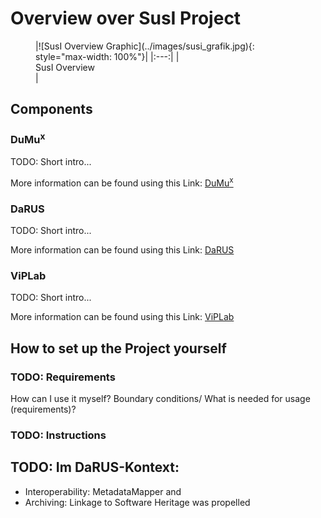 # Overview over SusI Project

<figure markdown>
  |![SusI Overview Graphic](../images/susi_grafik.jpg){: style="max-width: 100%"}|
  |:---:|
  |<figcaption>SusI Overview</figcaption>|
</figure>

## Components

### DuMu<sup>x</sup>

TODO: Short intro...

More information can be found using this Link: [DuMu<sup>x</sup>](https://dumux.org/)

### DaRUS

TODO: Short intro...

More information can be found using this Link: [DaRUS](https://www.izus.uni-stuttgart.de/fokus/darus)

### ViPLab

TODO: Short intro...

More information can be found using this Link: [ViPLab](https://virtualprogramminglab.github.io/documentation/)

## How to set up the Project yourself

### TODO: Requirements

How can I use it myself? Boundary conditions/ What is needed for usage (requirements)?

### TODO: Instructions

## TODO: Im DaRUS-Kontext:

- Interoperability: MetadataMapper and
- Archiving: Linkage to Software Heritage was propelled
